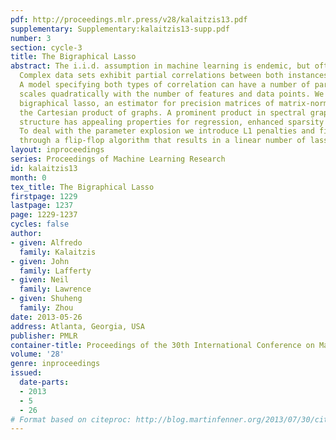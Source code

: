 ```yaml
---
pdf: http://proceedings.mlr.press/v28/kalaitzis13.pdf
supplementary: Supplementary:kalaitzis13-supp.pdf
number: 3
section: cycle-3
title: The Bigraphical Lasso
abstract: The i.i.d. assumption in machine learning is endemic, but often flawed.
  Complex data sets exhibit partial correlations between both instances and features.
  A model specifying both types of correlation can have a number of parameters that
  scales quadratically with the number of features and data points. We introduce the
  bigraphical lasso, an estimator for precision matrices of matrix-normals based on
  the Cartesian product of graphs. A prominent product in spectral graph theory, this
  structure has appealing properties for regression, enhanced sparsity and interpretability.
  To deal with the parameter explosion we introduce L1 penalties and fit the model
  through a flip-flop algorithm that results in a linear number of lasso regressions.
layout: inproceedings
series: Proceedings of Machine Learning Research
id: kalaitzis13
month: 0
tex_title: The Bigraphical Lasso
firstpage: 1229
lastpage: 1237
page: 1229-1237
cycles: false
author:
- given: Alfredo
  family: Kalaitzis
- given: John
  family: Lafferty
- given: Neil
  family: Lawrence
- given: Shuheng
  family: Zhou
date: 2013-05-26
address: Atlanta, Georgia, USA
publisher: PMLR
container-title: Proceedings of the 30th International Conference on Machine Learning
volume: '28'
genre: inproceedings
issued:
  date-parts:
  - 2013
  - 5
  - 26
# Format based on citeproc: http://blog.martinfenner.org/2013/07/30/citeproc-yaml-for-bibliographies/
---
```

